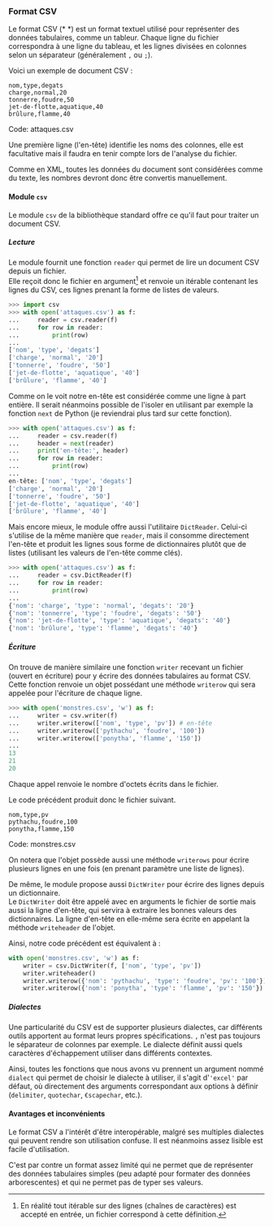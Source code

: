 ### Format CSV

Le format CSV (* *) est un format textuel utilisé pour représenter des données tabulaires, comme un tableur.
Chaque ligne du fichier correspondra à une ligne du tableau, et les lignes divisées en colonnes selon un séparateur (généralement `,` ou `;`).

Voici un exemple de document CSV :

```csv
nom,type,degats
charge,normal,20
tonnerre,foudre,50
jet-de-flotte,aquatique,40
brûlure,flamme,40
```
Code: attaques.csv

Une première ligne (l'en-tête) identifie les noms des colonnes, elle est facultative mais il faudra en tenir compte lors de l'analyse du fichier.

Comme en XML, toutes les données du document sont considérées comme du texte, les nombres devront donc être convertis manuellement.

#### Module `csv`

Le module `csv` de la bibliothèque standard offre ce qu'il faut pour traiter un document CSV.

##### Lecture

Le module fournit une fonction `reader` qui permet de lire un document CSV depuis un fichier.  
Elle reçoit donc le fichier en argument[^reader_argument] et renvoie un itérable contenant les lignes du CSV, ces lignes prenant la forme de listes de valeurs.

[^reader_argument]: En réalité tout itérable sur des lignes (chaînes de caractères) est accepté en entrée, un fichier correspond à cette définition.

```python
>>> import csv
>>> with open('attaques.csv') as f:
...     reader = csv.reader(f)
...     for row in reader:
...         print(row)
...
['nom', 'type', 'degats']
['charge', 'normal', '20']
['tonnerre', 'foudre', '50']
['jet-de-flotte', 'aquatique', '40']
['brûlure', 'flamme', '40']
```

Comme on le voit notre en-tête est considérée comme une ligne à part entière.
Il serait néanmoins possible de l'isoler en utilisant par exemple la fonction `next` de Python (je reviendrai plus tard sur cette fonction).

```python
>>> with open('attaques.csv') as f:
...     reader = csv.reader(f)
...     header = next(reader)
...     print('en-tête:', header)
...     for row in reader:
...         print(row)
...
en-tête: ['nom', 'type', 'degats']
['charge', 'normal', '20']
['tonnerre', 'foudre', '50']
['jet-de-flotte', 'aquatique', '40']
['brûlure', 'flamme', '40']
```

Mais encore mieux, le module offre aussi l'utilitaire `DictReader`.
Celui-ci s'utilise de la même manière que `reader`, mais il consomme directement l'en-tête et produit les lignes sous forme de dictionnaires plutôt que de listes (utilisant les valeurs de l'en-tête comme clés).

```python
>>> with open('attaques.csv') as f:
...     reader = csv.DictReader(f)
...     for row in reader:
...         print(row)
... 
{'nom': 'charge', 'type': 'normal', 'degats': '20'}
{'nom': 'tonnerre', 'type': 'foudre', 'degats': '50'}
{'nom': 'jet-de-flotte', 'type': 'aquatique', 'degats': '40'}
{'nom': 'brûlure', 'type': 'flamme', 'degats': '40'}
```

##### Écriture

On trouve de manière similaire une fonction `writer` recevant un fichier (ouvert en écriture) pour y écrire des données tabulaires au format CSV.
Cette fonction renvoie un objet possédant une méthode `writerow` qui sera appelée pour l'écriture de chaque ligne.

```python
>>> with open('monstres.csv', 'w') as f:
...     writer = csv.writer(f)
...     writer.writerow(['nom', 'type', 'pv']) # en-tête
...     writer.writerow(['pythachu', 'foudre', '100'])
...     writer.writerow(['ponytha', 'flamme', '150'])
... 
13
21
20
```

Chaque appel renvoie le nombre d'octets écrits dans le fichier.

Le code précédent produit donc le fichier suivant.

```csv
nom,type,pv
pythachu,foudre,100
ponytha,flamme,150
```
Code: monstres.csv

On notera que l'objet possède aussi une méthode `writerows` pour écrire plusieurs lignes en une fois (en prenant paramètre une liste de lignes).

De même, le module propose aussi `DictWriter` pour écrire des lignes depuis un dictionnaire.  
Le `DictWriter` doit être appelé avec en arguments le fichier de sortie mais aussi la ligne d'en-tête, qui servira à extraire les bonnes valeurs des dictionnaires.
La ligne d'en-tête en elle-même sera écrite en appelant la méthode `writeheader` de l'objet.

Ainsi, notre code précédent est équivalent à :

```python
with open('monstres.csv', 'w') as f:
    writer = csv.DictWriter(f, ['nom', 'type', 'pv'])
    writer.writeheader()
    writer.writerow({'nom': 'pythachu', 'type': 'foudre', 'pv': '100'})
    writer.writerow({'nom': 'ponytha', 'type': 'flamme', 'pv': '150'})
```

##### Dialectes

Une particularité du CSV est de supporter plusieurs dialectes, car différents outils apportent au format leurs propres spécifications.
`,` n'est pas toujours le séparateur de colonnes par exemple.
Le dialecte définit aussi quels caractères d'échappement utiliser dans différents contextes.

Ainsi, toutes les fonctions que nous avons vu prennent un argument nommé `dialect` qui permet de choisir le dialecte à utiliser, il s'agit d'`'excel'` par défaut, où directement des arguments correspondant aux options à définir (`delimiter`, `quotechar`, `€scapechar`, etc.).

#### Avantages et inconvénients

Le format CSV a l'intérêt d'être interopérable, malgré ses multiples dialectes qui peuvent rendre son utilisation confuse.
Il est néanmoins assez lisible est facile d'utilisation.

C'est par contre un format assez limité qui ne permet que de représenter des données tabulaires simples (peu adapté pour formater des données arborescentes) et qui ne permet pas de typer ses valeurs.
